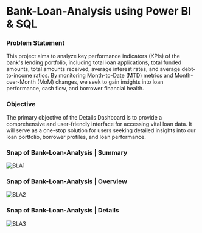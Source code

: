 # Bank-Loan-Analysis using Power BI & SQL

### Problem Statement
This project aims to analyze key performance indicators (KPIs) of the bank's lending portfolio, including total loan applications, total funded amounts, total amounts received, average interest rates, and average debt-to-income ratios. By monitoring Month-to-Date (MTD) metrics and Month-over-Month (MoM) changes, we seek to gain insights into loan performance, cash flow, and borrower financial health.

### Objective
The primary objective of the Details Dashboard is to provide a comprehensive and user-friendly interface for accessing vital loan data. It will serve as a one-stop solution for users seeking detailed insights into our loan portfolio, borrower profiles, and loan performance.

### Snap of Bank-Loan-Analysis | Summary

![BLA1](https://github.com/Sarvmbh74/Bank-Loan-Analysis/assets/143739102/afd7a254-cb8d-448c-b90c-69525755156d)

### Snap of Bank-Loan-Analysis | Overview

![BLA2](https://github.com/Sarvmbh74/Bank-Loan-Analysis/assets/143739102/cc5c83df-9e29-4297-b48f-287b0e60201e)

### Snap of Bank-Loan-Analysis | Details

![BLA3](https://github.com/Sarvmbh74/Bank-Loan-Analysis/assets/143739102/d4884df4-fb23-4257-995a-48f5c6974834)



